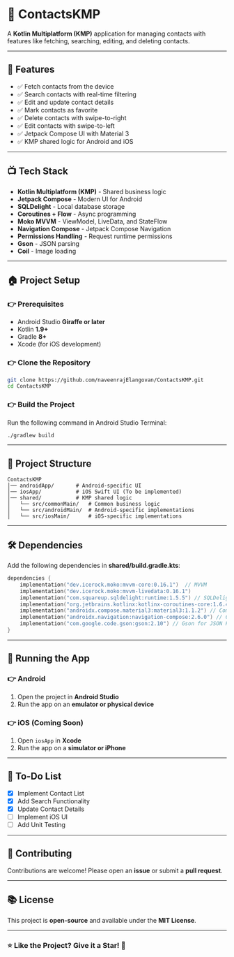# 🌟 ContactsKMP
A **Kotlin Multiplatform (KMP)** application for managing contacts with features like fetching, searching, editing, and deleting contacts.

---

## 🚀 Features
- ✅ Fetch contacts from the device
- ✅ Search contacts with real-time filtering
- ✅ Edit and update contact details
- ✅ Mark contacts as favorite
- ✅ Delete contacts with swipe-to-right
- ✅ Edit contacts with swipe-to-left
- ✅ Jetpack Compose UI with Material 3
- ✅ KMP shared logic for Android and iOS

---

## 📺 Tech Stack
- **Kotlin Multiplatform (KMP)** - Shared business logic
- **Jetpack Compose** - Modern UI for Android
- **SQLDelight** - Local database storage
- **Coroutines + Flow** - Async programming
- **Moko MVVM** - ViewModel, LiveData, and StateFlow
- **Navigation Compose** - Jetpack Compose Navigation
- **Permissions Handling** - Request runtime permissions
- **Gson** - JSON parsing
- **Coil** - Image loading

---

## 🏠 Project Setup

### 👉 Prerequisites
- Android Studio **Giraffe or later**
- Kotlin **1.9+**
- Gradle **8+**
- Xcode (for iOS development)

### 👉 Clone the Repository
```sh
git clone https://github.com/naveenrajElangovan/ContactsKMP.git
cd ContactsKMP
```

### 👉 Build the Project
Run the following command in Android Studio Terminal:
```sh
./gradlew build
```

---

## 💃 Project Structure
```
ContactsKMP
️│── androidApp/       # Android-specific UI
️│── iosApp/           # iOS Swift UI (To be implemented)
️│── shared/           # KMP shared logic
️│   └── src/commonMain/   # Common business logic
️│   └── src/androidMain/  # Android-specific implementations
️│   └── src/iosMain/      # iOS-specific implementations
```

---

## 🛠️ Dependencies
Add the following dependencies in **shared/build.gradle.kts**:

```kotlin
dependencies {
    implementation("dev.icerock.moko:mvvm-core:0.16.1")  // MVVM
    implementation("dev.icerock.moko:mvvm-livedata:0.16.1")
    implementation("com.squareup.sqldelight:runtime:1.5.5") // SQLDelight
    implementation("org.jetbrains.kotlinx:kotlinx-coroutines-core:1.6.4") // Coroutines
    implementation("androidx.compose.material3:material3:1.1.2") // Compose Material3
    implementation("androidx.navigation:navigation-compose:2.6.0") // Compose Navigation
    implementation("com.google.code.gson:gson:2.10") // Gson for JSON Parsing
}
```

---

## 🏃 Running the App

### 👉 Android
1. Open the project in **Android Studio**
2. Run the app on an **emulator or physical device**

### 👉 iOS (Coming Soon)
1. Open `iosApp` in **Xcode**
2. Run the app on a **simulator or iPhone**

---

## 💪 To-Do List
- [x] Implement Contact List
- [x] Add Search Functionality
- [x] Update Contact Details
- [ ] Implement iOS UI
- [ ] Add Unit Testing

---

## 🤝 Contributing
Contributions are welcome! Please open an **issue** or submit a **pull request**.

---

## 📚 License
This project is **open-source** and available under the **MIT License**.

---

### ⭐ **Like the Project? Give it a Star!** 🌟

